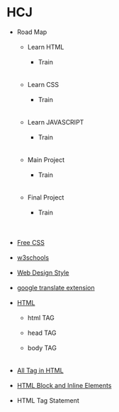 # HCJ

<ul>
  <li>Road Map<br>
    <br>
    <ul>
      <li>Learn HTML<br>
        <br>
        <ul>
        <li>Train</li><br>
        </ul>
      </li><br>
      <li>Learn CSS<br>
        <br>
        <ul>
        <li>Train</li><br>
        </ul>
      </li><br>
      <li>Learn JAVASCRIPT<br>
        <br>
        <ul>
        <li>Train</li><br>
        </ul>
      </li><br>
      <li>Main Project<br>
        <br>
        <ul>
        <li>Train</li><br>
        </ul>
      </li><br>
      <li>Final Project<br>
        <br>
        <ul>
        <li>Train</li><br>
        </ul>
      </li><br>
    </ul>
  </li><br>
  <li><a href="https://www.free-css.com/free-css-templates" target="_blank">Free CSS</a></li><br>
  <li><a target="_blank" href="https://www.w3schools.com/">w3schools</a></li><br>
  <li><a target="_blank" href="https://laman7.com/website-design-style/">Web Design Style</a></li><br>
  <li><a target="_blank" href="https://chrome.google.com/webstore/detail/google-translate/aapbdbdomjkkjkaonfhkkikfgjllcleb?hl=en">google translate extension</a></li><br>
  <li><a target="_blank" href="https://www.w3schools.com/html/">HTML</a>
    <br>
    <br>
    <ul>
      <li>html TAG</li><br>
      <li>head TAG</li><br>
      <li>body TAG</li><br>
    </ul>
  </li><br>
  <li><a target="_blank" href="https://www.w3schools.com/tags/default.asp">All Tag in HTML</a></li><br>
  <li><a target="_blank" href="https://www.w3schools.com/html/html_blocks.asp">HTML Block and Inline Elements</a></li><br>
  <li>HTML Tag Statement</li><br>
</ul>

